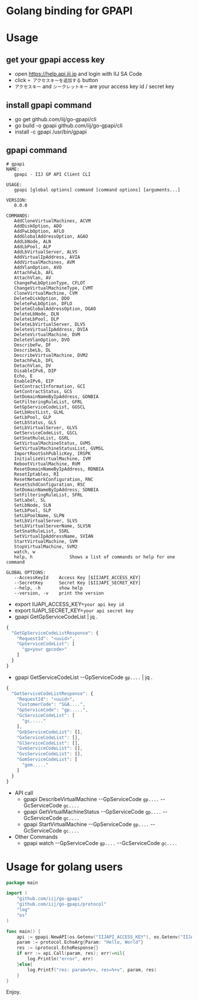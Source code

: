 # Golang binding for GPAPI

# Usage

## get your gpapi access key

- open https://help.api.iij.jp and login with IIJ SA Code
- click `+ アクセスキーを追加する` button
- `アクセスキー` and `シークレットキー` are your access key id / secret key

## install gpapi command

- go get github.com/iij/go-gpapi/cli
- go build -o gpapi github.com/iij/go-gpapi/cli
- install -c gpapi /usr/bin/gpapi

## gpapi command

```
# gpapi
NAME:
   gpapi - IIJ GP API Client CLI

USAGE:
   gpapi [global options] command [command options] [arguments...]

VERSION:
   0.0.0

COMMANDS:
   AddCloneVirtualMachines, ACVM
   AddDiskOption, ADO
   AddFwLbOption, AFLO
   AddGlobalAddressOption, AGAO
   AddLbNode, ALN
   AddLbPool, ALP
   AddLbVirtualServer, ALVS
   AddVirtualIpAddress, AVIA
   AddVirtualMachines, AVM
   AddVlanOption, AVO
   AttachFwLb, AFL
   AttachVlan, AV
   ChangeFwLbOptionType, CFLOT
   ChangeVirtualMachineType, CVMT
   CloneVirtualMachine, CVM
   DeleteDiskOption, DDO
   DeleteFwLbOption, DFLO
   DeleteGlobalAddressOption, DGAO
   DeleteLbNode, DLN
   DeleteLbPool, DLP
   DeleteLbVirtualServer, DLVS
   DeleteVirtualIpAddress, DVIA
   DeleteVirtualMachine, DVM
   DeleteVlanOption, DVO
   DescribeFw, DF
   DescribeLb, DL
   DescribeVirtualMachine, DVM2
   DetachFwLb, DFL
   DetachVlan, DV
   DisableIPv6, DIP
   Echo, E
   EnableIPv6, EIP
   GetContractInformation, GCI
   GetContractStatus, GCS
   GetDomainNameByIpAddress, GDNBIA
   GetFilteringRuleList, GFRL
   GetGpServiceCodeList, GGSCL
   GetLbHostList, GLHL
   GetLbPool, GLP
   GetLbStatus, GLS
   GetLbVirtualServer, GLVS
   GetServiceCodeList, GSCL
   GetSnatRuleList, GSRL
   GetVirtualMachineStatus, GVMS
   GetVirtualMachineStatusList, GVMSL
   ImportRootSshPublicKey, IRSPK
   InitializeVirtualMachine, IVM
   RebootVirtualMachine, RVM
   ResetDomainNameByIpAddress, RDNBIA
   ResetIptables, RI
   ResetNetworkConfiguration, RNC
   ResetSshdConfiguration, RSC
   SetDomainNameByIpAddress, SDNBIA
   SetFilteringRuleList, SFRL
   SetLabel, SL
   SetLbNode, SLN
   SetLbPool, SLP
   SetLbPoolName, SLPN
   SetLbVirtualServer, SLVS
   SetLbVirtualServerName, SLVSN
   SetSnatRuleList, SSRL
   SetVirtualIpAddressName, SVIAN
   StartVirtualMachine, SVM
   StopVirtualMachine, SVM2
   watch, w
   help, h				Shows a list of commands or help for one command

GLOBAL OPTIONS:
   --AccessKeyId 	Access Key [$IIJAPI_ACCESS_KEY]
   --SecretKey 		Secret Key [$IIJAPI_SECRET_KEY]
   --help, -h		show help
   --version, -v	print the version
```

- export IIJAPI_ACCESS_KEY=`your api key id`
- export IIJAPI_SECRET_KEY=`your api secret key`
- gpapi GetGpServiceCodeList | jq .

```js
{
  "GetGpServiceCodeListResponse": {
    "RequestId": "<uuid>",
    "GpServiceCodeList": [
      "gp<your gpcode>"
    ]
  }
}
```

- gpapi GetServiceCodeList --GpServiceCode `gp....` | jq .

```js
{
  "GetServiceCodeListResponse": {
    "RequestId": "<uuid>",
    "CustomerCode": "SGA....",
    "GpServiceCode": "gp.....",
    "GcServiceCodeList": [
      "gc....."
    ],
    "GnbServiceCodeList": [],
    "GxServiceCodeList": [],
    "GlServiceCodeList": [],
    "GvmServiceCodeList": [],
    "GvsServiceCodeList": [],
    "GomServiceCodeList": [
      "gom....."
    ]
  }
}
```

- API call
    - gpapi DescribeVirtualMachine --GpServiceCode `gp....` --GcServiceCode `gc....`
    - gpapi GetVirtualMachineStatus --GpServiceCode `gp....` --GcServiceCode `gc....`
    - gpapi StartVirtualMachine --GpServiceCode `gp....` --GcServiceCode `gc....`
- Other Commands
    - gpapi watch --GpServiceCode `gp....` --GcServiceCode `gc....`

# Usage for golang users

```go
package main

import (
	"github.com/iij/go-gpapi"
	"github.com/iij/go-gpapi/protocol"
	"log"
	"os"
)

func main() {
	api := gpapi.NewAPI(os.Getenv("IIJAPI_ACCESS_KEY"), os.Getenv("IIJAPI_SECRET_KEY"))
	param := protocol.EchoArg{Param: "Hello, World"}
	res := &protocol.EchoResponse{}
	if err := api.Call(param, res); err!=nil{
		log.Println("error", err)
	}else{
		log.Printf("res: param=%+v, res=%+v", param, res)
	}
}
```

Enjoy.
